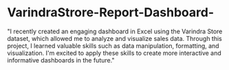 # VarindraStrore-Report-Dashboard-
"I recently created an engaging dashboard in Excel using the Varindra Store dataset, which allowed me to analyze and visualize sales data. Through this project, I learned valuable skills such as data manipulation, formatting, and visualization. I'm excited to apply these skills to create more interactive and informative dashboards in the future."
